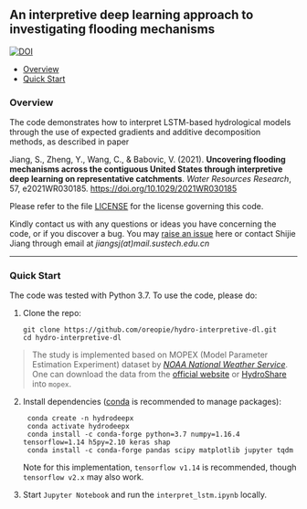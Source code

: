 ## An interpretive deep learning approach to investigating flooding mechanisms
[![DOI](https://img.shields.io/badge/DOI-10.5281/zenodo.4686106-blue.svg)](https://doi.org/10.5281/zenodo.4686106)

- [Overview](#overview)
- [Quick Start](#quick-start)

### Overview

The code demonstrates how to interpret LSTM-based hydrological models through the use of expected gradients and additive decomposition methods, as described in paper

Jiang, S., Zheng, Y., Wang, C., & Babovic, V. (2021). **Uncovering flooding mechanisms across the contiguous United States through interpretive deep learning on representative catchments**. *Water Resources Research*, 57, e2021WR030185. https://doi.org/10.1029/2021WR030185

Please refer to the file [LICENSE](/LICENSE) for the license governing this code.

Kindly contact us with any questions or ideas you have concerning the code, or if you discover a bug. You may [raise an issue](https://github.com/oreopie/hydro-interpretive-dl/issues) here or contact Shijie Jiang through email at *jiangsj(at)mail.sustech.edu.cn*

------

### Quick Start

The code was tested with Python 3.7. To use the code, please do:

1. Clone the repo:

   ```shell
   git clone https://github.com/oreopie/hydro-interpretive-dl.git
   cd hydro-interpretive-dl
   ```

> The study is implemented based on MOPEX (Model Parameter Estimation Experiment) dataset by [*NOAA National Weather Service*](https://www.nws.noaa.gov/ohd/mopex/mo_datasets.htm). 
> One can download the data from the [official website](https://hydrology.nws.noaa.gov/pub/gcip/mopex/US_Data/) or [HydroShare](https://www.hydroshare.org/resource/99d5c1a238134ea6b8b767a65f440cb7/data/contents/MOPEX.zip) into `mopex`.

2. Install dependencies ([conda](https://docs.conda.io/en/latest/miniconda.html) is recommended to manage packages):

   ```shell
	conda create -n hydrodeepx
	conda activate hydrodeepx
	conda install -c conda-forge python=3.7 numpy=1.16.4 tensorflow=1.14 h5py=2.10 keras shap
	conda install -c conda-forge pandas scipy matplotlib jupyter tqdm
   ```
   
   Note for this implementation, `tensorflow v1.14` is recommended, though `tensorflow v2.x` may also work.

3. Start `Jupyter Notebook` and run the `interpret_lstm.ipynb` locally.
